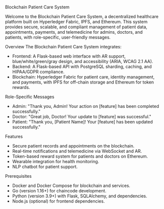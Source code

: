 Blockchain Patient Care System

Welcome to the Blockchain Patient Care System, a decentralized healthcare platform built on Hyperledger Fabric, IPFS, and Ethereum. This system provides secure, scalable, and compliant management of patient data, appointments, payments, and telemedicine for admins, doctors, and patients, with role-specific, user-friendly messages.

Overview
The Blockchain Patient Care System integrates:
- Frontend: A Flask-based web interface with AR support, blue/white/green/gray design, and accessibility (ARIA, WCAG 2.1 AA).
- Backend: A Flask-based API with PostgreSQL sharding, caching, and HIPAA/GDPR compliance.
- Blockchain: Hyperledger Fabric for patient care, identity management, and payments, with IPFS for off-chain storage and Ethereum for token rewards.

Role-Specific Messages
- Admin: "Thank you, Admin! Your action on [feature] has been completed successfully."
- Doctor: "Great job, Doctor! Your update to [feature] was successful."
- Patient: "Thank you, [Patient Name]! Your [feature] has been updated successfully."

Features
- Secure patient records and appointments on the blockchain.
- Real-time notifications and telemedicine via WebSocket and AR.
- Token-based reward system for patients and doctors on Ethereum.
- Wearable integration for health monitoring.
- NLP chatbot for patient support.

Prerequisites
- Docker and Docker Compose for blockchain and services.
- Go (version 1.16+) for chaincode development.
- Python (version 3.9+) with Flask, SQLAlchemy, and dependencies.
- Node.js (optional) for frontend dependencies.
